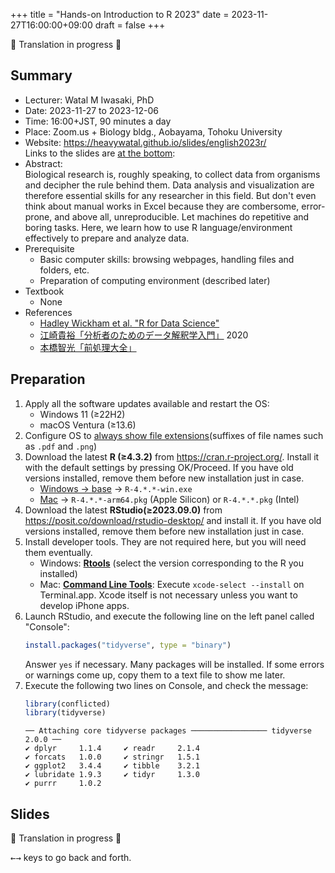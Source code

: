 +++
title = "Hands-on Introduction to R 2023"
date = 2023-11-27T16:00:00+09:00
draft = false
+++

🚧 Translation in progress 🚧

## Summary

-   Lecturer: Watal M Iwasaki, PhD
-   Date: 2023-11-27 to 2023-12-06
-   Time: 16:00+JST, 90 minutes a day
-   Place: Zoom.us + Biology bldg., Aobayama, Tohoku University
-   Website: <https://heavywatal.github.io/slides/english2023r/><br>
    Links to the slides are [at the bottom](<javascript:document.getElementById('slides').scrollIntoView({behavior: 'smooth'});>):
-   Abstract:<br>
    Biological research is, roughly speaking, to collect data from organisms and decipher the rule behind them.
    Data analysis and visualization are therefore essential skills for any researcher in this field.
    But don't even think about manual works in Excel because they are combersome, error-prone, and above all, unreproducible.
    Let machines do repetitive and boring tasks.
    Here, we learn how to use R language/environment effectively to prepare and analyze data.
-   Prerequisite
    - Basic computer skills: browsing webpages, handling files and folders, etc.
    - Preparation of computing environment (described later)
-   Textbook
    - None
-   References
    - [Hadley Wickham et al. "R for Data Science"](https://r4ds.hadley.nz/)
    - [江崎貴裕「分析者のためのデータ解釈学入門」](https://amzn.to/3uznzCK) 2020
    - [本橋智光「前処理大全」](https://www.amazon.co.jp/dp/4774196479/ref=as_li_ss_tl?ie=UTF8&linkCode=ll1&tag=heavywatal-22&linkId=8a3fd4e9a0c944b1b41242bbab8d147b)


## Preparation

1.  Apply all the software updates available and restart the OS:
    - Windows 11 (≥22H2)
    - macOS Ventura (≥13.6)
1.  Configure OS to [always show file extensions](https://duckduckgo.com/?q=show+file+extensions)(suffixes of file names such as `.pdf` and `.png`)
1.  Download the latest **R (≥4.3.2)** from <https://cran.r-project.org/>.
    Install it with the default settings by pressing OK/Proceed.
    If you have old versions installed, remove them before new installation just in case.
    - [Windows → base](https://cran.r-project.org/bin/windows/base) → `R-4.*.*-win.exe`
    - [Mac](https://cran.r-project.org/bin/macosx/)
      → `R-4.*.*-arm64.pkg` (Apple Silicon) or `R-4.*.*.pkg` (Intel)
1.  Download the latest **RStudio(≥2023.09.0)** from
    <https://posit.co/download/rstudio-desktop/>
    and install it.
    If you have old versions installed, remove them before new installation just in case.
1.  Install developer tools.
    They are not required here, but you will need them eventually.
    - Windows: [**Rtools**](https://cran.r-project.org/bin/windows/Rtools/)
      (select the version corresponding to the R you installed)
    - Mac: [**Command Line Tools**](https://duckduckgo.com/?q=command+line+tools):
      Execute `xcode-select --install` on Terminal.app.
      Xcode itself is not necessary unless you want to develop iPhone apps.
1.  Launch RStudio, and execute the following line on the left panel called "Console":
    ```r
    install.packages("tidyverse", type = "binary")
    ```
    Answer `yes` if necessary.
    Many packages will be installed.
    If some errors or warnings come up,
    copy them to a text file to show me later.
1.  Execute the following two lines on Console, and check the message:
    ```r
    library(conflicted)
    library(tidyverse)
    ```
    ```
    ── Attaching core tidyverse packages ───────────────── tidyverse 2.0.0 ──
    ✔ dplyr     1.1.4     ✔ readr     2.1.4
    ✔ forcats   1.0.0     ✔ stringr   1.5.1
    ✔ ggplot2   3.4.4     ✔ tibble    3.2.1
    ✔ lubridate 1.9.3     ✔ tidyr     1.3.0
    ✔ purrr     1.0.2
    ```


## Slides

🚧 Translation in progress 🚧

<kbd>←</kbd><kbd>→</kbd> keys to go back and forth.
